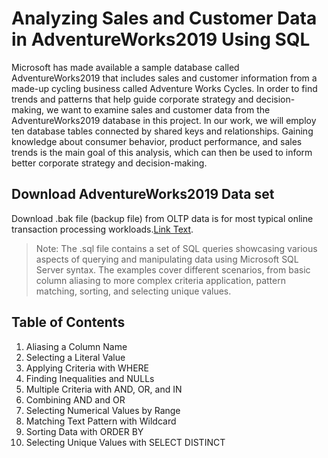 # Analyzing Sales and Customer Data in AdventureWorks2019 Using SQL
Microsoft has made available a sample database called AdventureWorks2019 that includes sales and customer information from a made-up cycling business called Adventure Works Cycles. In order to find trends and patterns that help guide corporate strategy and decision-making, we want to examine sales and customer data from the AdventureWorks2019 database in this project. In our work, we will employ ten database tables connected by shared keys and relationships. Gaining knowledge about consumer behavior, product performance, and sales trends is the main goal of this analysis, which can then be used to inform better corporate strategy and decision-making.

## Download AdventureWorks2019 Data set
Download .bak file (backup file) from OLTP data is for most typical online transaction processing workloads.[Link Text](https://learn.microsoft.com/en-us/sql/samples/adventureworks-install-configure?view=sql-server-ver16&tabs=ssms).

> Note: The .sql file contains a set of SQL queries showcasing various aspects of querying and manipulating data using Microsoft SQL Server syntax. The examples cover different scenarios, from basic column aliasing to more complex criteria application, pattern matching, sorting, and selecting unique values.


## Table of Contents
1. Aliasing a Column Name
2. Selecting a Literal Value
3. Applying Criteria with WHERE
4. Finding Inequalities and NULLs
5. Multiple Criteria with AND, OR, and IN
6. Combining AND and OR
7. Selecting Numerical Values by Range
8. Matching Text Pattern with Wildcard
9. Sorting Data with ORDER BY
10. Selecting Unique Values with SELECT DISTINCT


